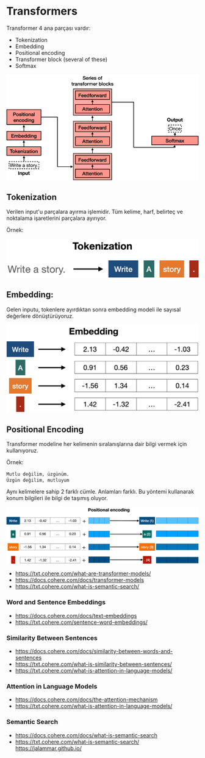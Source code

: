 # Transformers

Transformer 4 ana parçası vardır:

- Tokenization
- Embedding
- Positional encoding
- Transformer block (several of these)
- Softmax


![Transformer](images/transformer.png)

## Tokenization

Verilen input'u parçalara ayırma işlemidir. Tüm kelime, harf, belirteç ve noktalama işaretlerini parçalara ayırıyor.

Örnek:

![Tokenization](images/tokenization.png)


## Embedding:

Gelen inputu, tokenlere ayırdıktan sonra embedding modeli ile sayısal değerlere dönüştürüyoruz.

![Embedding](images/embedding.png)


## Positional Encoding

Transformer modeline her kelimenin sıralanışlarına dair bilgi vermek için kullanıyoruz. 

Örnek:
```
Mutlu değilim, üzgünüm.
Üzgün ​​değilim, mutluyum
```
Aynı kelimelere sahip 2 farklı cümle. Anlamları farklı. Bu yöntemi kullanarak konum bilgileri ile bilgi de taşımış oluyor.


![Positional Encoding](images/Positional-Encoding.png)

- https://txt.cohere.com/what-are-transformer-models/
- https://docs.cohere.com/docs/transformer-models
- https://txt.cohere.com/what-is-semantic-search/

### Word and Sentence Embeddings

- https://docs.cohere.com/docs/text-embeddings
- https://txt.cohere.com/sentence-word-embeddings/

### Similarity Between Sentences

- https://docs.cohere.com/docs/similarity-between-words-and-sentences
- https://txt.cohere.com/what-is-similarity-between-sentences/
- https://txt.cohere.com/what-is-attention-in-language-models/

### Attention in Language Models

- https://docs.cohere.com/docs/the-attention-mechanism
- https://txt.cohere.com/what-is-attention-in-language-models/

### Semantic Search

- https://docs.cohere.com/docs/what-is-semantic-search
- https://txt.cohere.com/what-is-semantic-search/
https://jalammar.github.io/